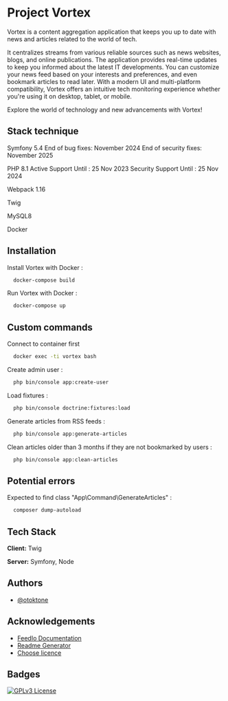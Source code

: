 # Project Vortex

Vortex is a content aggregation application that keeps you up to date with news and articles related to the world of tech.

It centralizes streams from various reliable sources such as news websites, blogs, and online publications. The application provides real-time updates to keep you informed about the latest IT developments. You can customize your news feed based on your interests and preferences, and even bookmark articles to read later. With a modern UI and multi-platform compatibility, Vortex offers an intuitive tech monitoring experience whether you're using it on desktop, tablet, or mobile.

Explore the world of technology and new advancements with Vortex!

## Stack technique

Symfony 5.4
End of bug fixes: November 2024
End of security fixes: November 2025

PHP 8.1
Active Support Until : 25 Nov 2023
Security Support Until : 25 Nov 2024

Webpack 1.16

Twig

MySQL8

Docker

## Installation

Install Vortex with Docker :

```bash
  docker-compose build
```
Run Vortex with Docker :

```bash
  docker-compose up
```

## Custom commands

Connect to container first

```bash
  docker exec -ti vortex bash
```

Create admin user :

```bash
  php bin/console app:create-user
```

Load fixtures :

```bash
  php bin/console doctrine:fixtures:load
```

Generate articles from RSS feeds :

```bash
  php bin/console app:generate-articles
```

Clean articles older than 3 months if they are not bookmarked by users :

```bash
  php bin/console app:clean-articles
```

## Potential errors

Expected to find class "App\Command\GenerateArticles" :

```bash
  composer dump-autoload
```

## Tech Stack

**Client:** Twig

**Server:** Symfony, Node

## Authors

- [@otoktone](https://github.com/Otoktone)

## Acknowledgements

- [FeedIo Documentation](https://github.com/alexdebril/feed-io/blob/main/doc/specifications-support.md)
- [Readme Generator](https://readme.so/)
- [Choose licence](https://choosealicense.com/licenses/)

## Badges

[![GPLv3 License](https://img.shields.io/badge/License-GPL%20v3-yellow.svg)](https://opensource.org/licenses/)
